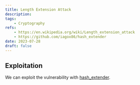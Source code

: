 ```yaml
---
title: Length Extension Attack
description: 
tags:
    - Cryptography
refs:
    - https://en.wikipedia.org/wiki/Length_extension_attack
    - https://github.com/iagox86/hash_extender
date: 2023-07-28
draft: false
---
```


## Exploitation

We can exploit the vulnerability with [hash_extender](https://github.com/iagox86/hash_extender).
